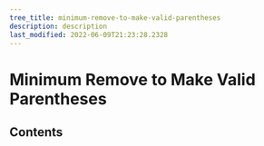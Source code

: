 ```yaml
---
tree_title: minimum-remove-to-make-valid-parentheses
description: description
last_modified: 2022-06-09T21:23:28.2328
---
```


# Minimum Remove to Make Valid Parentheses

## Contents
